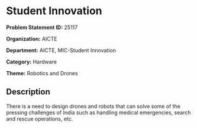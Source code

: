 # Student Innovation

**Problem Statement ID:** 25117

**Organization:** AICTE

**Department:** AICTE, MIC-Student Innovation

**Category:** Hardware

**Theme:** Robotics and Drones

## Description

There is a need to design drones and robots that can solve some of the pressing challenges of India such as handling medical emergencies, search and rescue operations, etc.

